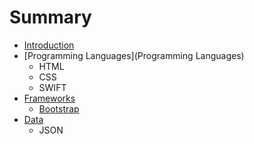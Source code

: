 # Summary

* [Introduction](README.md)
* [Programming Languages](Programming Languages)
   * HTML
   * CSS
   * SWIFT
* [Frameworks](Frameworks)
   * [Bootstrap](Frameworks/web/bootstrap/README.md)
* [Data](Data)
   * JSON

